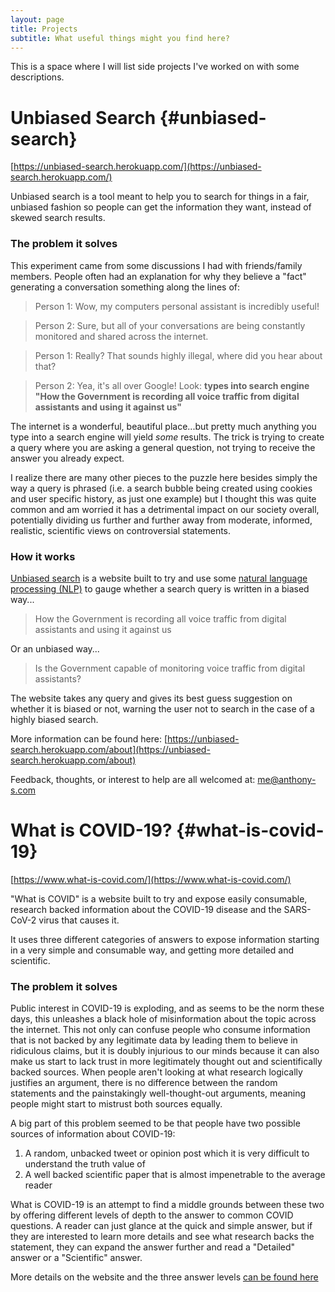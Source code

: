 ```yaml
---
layout: page
title: Projects
subtitle: What useful things might you find here?
---
```


This is a space where I will list side projects I've worked on with some descriptions.

<a name="unbiased-search"></a>
# Unbiased Search {#unbiased-search}

[https://unbiased-search.herokuapp.com/](https://unbiased-search.herokuapp.com/)

Unbiased search is a tool meant to help you to search for things in a fair, unbiased fashion so people can get the information they want, instead of skewed search results.

### The problem it solves

This experiment came from some discussions I had with friends/family members. People often had an explanation for why they believe a "fact" generating a conversation something along the lines of:

> Person 1: Wow, my computers personal assistant is incredibly useful!

> Person 2: Sure, but all of your conversations are being constantly monitored and shared across the internet.

> Person 1: Really? That sounds highly illegal, where did you hear about that?

> Person 2: Yea, it's all over Google! Look: **types into search engine "How the Government is recording all voice traffic from digital assistants and using it against us"**

The internet is a wonderful, beautiful place...but pretty much anything you type into a search engine will yield *some* results. The trick is trying to create a query where you are asking a general question, not trying to receive the answer you already expect.

I realize there are many other pieces to the puzzle here besides simply the way a query is phrased (i.e. a search bubble being created using cookies and user specific history, as just one example) but I thought this was quite common and am worried it has a detrimental impact on our society overall, potentially dividing us further and further away from moderate, informed, realistic, scientific views on controversial statements.

### How it works

[Unbiased search](https://unbiased-search.herokuapp.com/) is a website built to try and use some [natural language processing (NLP)](https://en.wikipedia.org/wiki/Natural_language_processing) to gauge whether a search query is written in a biased way...

> How the Government is recording all voice traffic from digital assistants and using it against us

Or an unbiased way...

> Is the Government capable of monitoring voice traffic from digital assistants?

The website takes any query and gives its best guess suggestion on whether it is biased or not, warning the user not to search in the case of a highly biased search.

More information can be found here: [https://unbiased-search.herokuapp.com/about](https://unbiased-search.herokuapp.com/about)

Feedback, thoughts, or interest to help are all welcomed at: [me@anthony-s.com](mailto:me@anthony-s.com)

<a name="what-is-covid"></a>
# What is COVID-19? {#what-is-covid-19}

[https://www.what-is-covid.com/](https://www.what-is-covid.com/) 

"What is COVID" is a website built to try and expose easily consumable, research backed information about the COVID-19 disease and the SARS-CoV-2 virus that causes it.

It uses three different categories of answers to expose information starting in a very simple and consumable way, and getting more detailed and scientific.

### The problem it solves

Public interest in COVID-19 is exploding, and as seems to be the norm these days, this unleashes a black hole of misinformation about the topic across the internet. This not only can confuse people who consume information that is not backed by any legitimate data by leading them to believe in ridiculous claims, but it is doubly injurious to our minds because it can also make us start to lack trust in more legitimately thought out and scientifically backed sources. When people aren't looking at what research logically justifies an argument, there is no difference between the random statements and the painstakingly well-thought-out arguments, meaning people might start to mistrust both sources equally.

A big part of this problem seemed to be that people have two possible sources of information about COVID-19:

1. A random, unbacked tweet or opinion post which it is very difficult to understand the truth value of
2. A well backed scientific paper that is almost impenetrable to the average reader

What is COVID-19 is an attempt to find a middle grounds between these two by offering different levels of depth to the answer to common COVID questions. A reader can just glance at the quick and simple answer, but if they are interested to learn more details and see what research backs the statement, they can expand the answer further and read a "Detailed" answer or a "Scientific" answer.

More details on the website and the three answer levels [can be found here](https://www.what-is-covid.com/about)